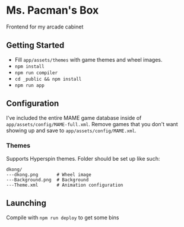 Ms. Pacman's Box
==============

Frontend for my arcade cabinet

Getting Started
---------------

 * Fill `app/assets/themes` with game themes and wheel images.
 * `npm install`
 * `npm run compiler`
 * `cd _public && npm install`
 * `npm run app`

Configuration
-------------

I've included the entire MAME game database inside of `app/assets/config/MAME-full.xml`.
Remove games that you don't want showing up and save to `app/assets/config/MAME.xml`.

### Themes

Supports Hyperspin themes. Folder should be set up like such:

```
dkong/
---dkong.png       # Wheel image
---Background.png  # Background
---Theme.xml       # Animation configuration
```

Launching
---------

Compile with `npm run deploy` to get some bins
